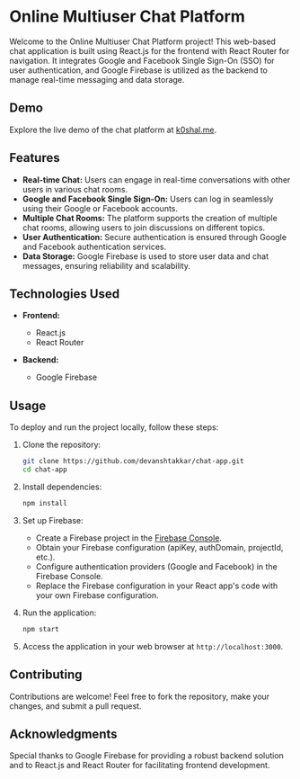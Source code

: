 # Online Multiuser Chat Platform

Welcome to the Online Multiuser Chat Platform project! This web-based chat application is built using React.js for the frontend with React Router for navigation. It integrates Google and Facebook Single Sign-On (SSO) for user authentication, and Google Firebase is utilized as the backend to manage real-time messaging and data storage.

## Demo

Explore the live demo of the chat platform at [k0shal.me](https://k0shal.me).

## Features

- **Real-time Chat:** Users can engage in real-time conversations with other users in various chat rooms.
- **Google and Facebook Single Sign-On:** Users can log in seamlessly using their Google or Facebook accounts.
- **Multiple Chat Rooms:** The platform supports the creation of multiple chat rooms, allowing users to join discussions on different topics.
- **User Authentication:** Secure authentication is ensured through Google and Facebook authentication services.
- **Data Storage:** Google Firebase is used to store user data and chat messages, ensuring reliability and scalability.

## Technologies Used

- **Frontend:**
  - React.js
  - React Router

- **Backend:**
  - Google Firebase

## Usage

To deploy and run the project locally, follow these steps:

1. Clone the repository:

    ```bash
    git clone https://github.com/devanshtakkar/chat-app.git
    cd chat-app
    ```

2. Install dependencies:

    ```bash
    npm install
    ```

3. Set up Firebase:
   
   - Create a Firebase project in the [Firebase Console](https://console.firebase.google.com/).
   - Obtain your Firebase configuration (apiKey, authDomain, projectId, etc.).
   - Configure authentication providers (Google and Facebook) in the Firebase Console.
   - Replace the Firebase configuration in your React app's code with your own Firebase configuration.

4. Run the application:

    ```bash
    npm start
    ```

5. Access the application in your web browser at `http://localhost:3000`.

## Contributing

Contributions are welcome! Feel free to fork the repository, make your changes, and submit a pull request.

## Acknowledgments

Special thanks to Google Firebase for providing a robust backend solution and to React.js and React Router for facilitating frontend development.